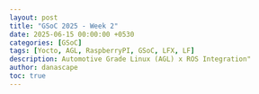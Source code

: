 ```yaml
---
layout: post
title: "GSoC 2025 - Week 2"
date: 2025-06-15 00:00:00 +0530
categories: [GSoC]
tags: [Yocto, AGL, RaspberryPI, GSoC, LFX, LF]
description: Automotive Grade Linux (AGL) x ROS Integration"
author: danascape
toc: true
---
```

